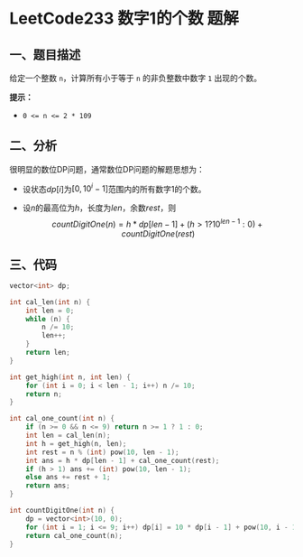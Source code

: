 # LeetCode233 数字1的个数 题解

## 一、题目描述

给定一个整数 `n`，计算所有小于等于 `n` 的非负整数中数字 `1` 出现的个数。

**提示：**

- `0 <= n <= 2 * 109`



## 二、分析

很明显的数位DP问题，通常数位DP问题的解题思想为：

+ 设状态$dp[i]$为$[0,10^i-1]$范围内的所有数字1的个数。

+ 设$n$的最高位为$h$，长度为$len$，余数$rest$，则
  $$
  countDigitOne(n) = h * dp[len - 1] + (h > 1 ? 10^{len - 1}:0) + countDigitOne(rest)
  $$
  

## 三、代码

```c++
vector<int> dp;

int cal_len(int n) {
    int len = 0;
    while (n) {
        n /= 10;
        len++;
    }
    return len;
}

int get_high(int n, int len) {
    for (int i = 0; i < len - 1; i++) n /= 10;
    return n;
}

int cal_one_count(int n) {
    if (n >= 0 && n <= 9) return n >= 1 ? 1 : 0;
    int len = cal_len(n);
    int h = get_high(n, len);
    int rest = n % (int) pow(10, len - 1);
    int ans = h * dp[len - 1] + cal_one_count(rest);
    if (h > 1) ans += (int) pow(10, len - 1);
    else ans += rest + 1;
    return ans;
}

int countDigitOne(int n) {
    dp = vector<int>(10, 0);
    for (int i = 1; i <= 9; i++) dp[i] = 10 * dp[i - 1] + pow(10, i - 1);
    return cal_one_count(n);
}
```



